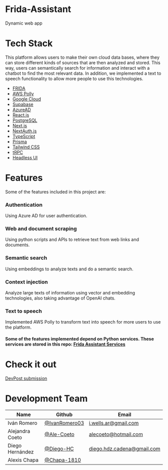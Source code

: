 # Frida-Assistant
Dynamic web app 

# Tech Stack
This platform allows users to make their own cloud data bases, where they can store different kinds of sources that are then analyzed and stored. This way, users can semantically search for information and interact with a chatbot to find the most relevant data. In addition, we implemented a text to speech functionality to allow more people to use this technologies.

- [FRIDA](https://github.com/Fridaplatform/SofttekLLMSDK)
- [AWS Polly](https://aws.amazon.com/polly/)
- [Google Cloud](https://cloud.google.com/?utm_source=google&utm_medium=cpc&utm_campaign=latam-MX-all-es-dr-BKWS-all-all-trial-e-dr-1605194-LUAC0010195&utm_content=text-ad-none-any-DEV_c-CRE_512379899402-ADGP_Hybrid+%7C+BKWS+-+EXA+%7C+Txt+%7E+GCP_General-KWID_43700062784667416-kwd-301173107424&utm_term=KW_google+cloud-ST_Google+Cloud&gclid=Cj0KCQjwvL-oBhCxARIsAHkOiu1c_NQr-Ll8wq6pQwpeUyWfXtvhIllbuQYKpGLpkqls-4w21qstr4EaArnHEALw_wcB&gclsrc=aw.ds&hl=en)
- [Supabase](https://supabase.com/)
- [AzureAD](https://azure.microsoft.com/es-mx/products/active-directory)
- [React.js](https://es.react.dev/)
- [PostgreSQL](https://www.postgresql.org/)
- [Next.js](https://nextjs.org)
- [NextAuth.js](https://next-auth.js.org)
- [TypeScript](https://www.typescriptlang.org/)
- [Prisma](https://prisma.io)
- [Tailwind CSS](https://tailwindcss.com)
- [tRPC](https://trpc.io)
- [Headless UI](https://headlessui.com/)

# Features

Some of the features included in this project are:

### Authentication
Using Azure AD for user authentication.

### Web and document scraping
Using python scripts and APIs to retrieve text from web links and documents.

### Semantic search
Using embeddings to analyze texts and do a semantic search.

### Context injection
Analyze large texts of information using vector and embedding technologies, also taking advantage of OpenAI chats.

### Text to speech
Implemented AWS Polly to transform text into speech for more users to use the platform.

#### Some of the features implemented depend on Python services. These services are stored in this repo: [Frida Assistant Services](https://github.com/IvanRomero03/frida-assistant-services)

# Check it out
[DevPost submission](https://devpost.com/software/frida-assistant)

# Development Team
| Name | Github | Email |
| --- | --- | --- |
| Iván Romero | [@IvanRomero03](https://github.com/IvanRomero03) | i.wells.ar@gmail.com |
| Alejandra Coeto | [@Ale-Coeto](https://github.com/AleCoeto) | alecoeto@hotmail.com|
| Diego Hernández |[@Diego-HC](https://github.com/Diego-HC) | diego.hdz.cadena@gmail.com|
| Alexis Chapa |[@Chapa-1810](https://github.com/Chapa-1810) | |
